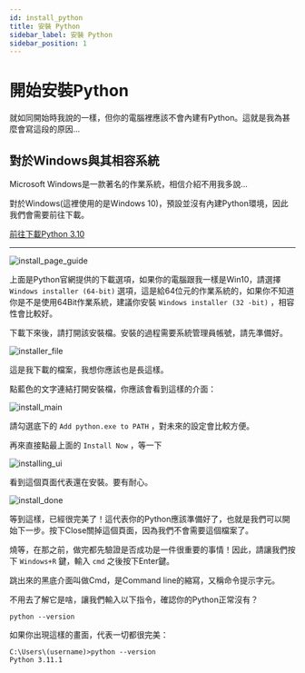```yaml
---
id: install_python
title: 安裝 Python
sidebar_label: 安裝 Python
sidebar_position: 1
---
```


# 開始安裝Python

就如同開始時我說的一樣，但你的電腦裡應該不會內建有Python。這就是我為甚麼會寫這段的原因...

## 對於Windows與其相容系統

Microsoft Windows是一款著名的作業系統，相信介紹不用我多說...

對於Windows(這裡使用的是Windows 10)，預設並沒有內建Python環境，因此我們會需要前往下載。

[前往下載Python 3.10](https://www.python.org/downloads/release/python-3111/)

___

![install_page_guide](https://img.onl/8sboPC)

上面是Python官網提供的下載選項，如果你的電腦跟我一樣是Win10，請選擇 `Windows installer (64-bit)` 選項，這是給64位元的作業系統的，如果你不知道你是不是使用64Bit作業系統，建議你安裝 `Windows installer (32 -bit)` ，相容性會比較好。

下載下來後，請打開該安裝檔。安裝的過程需要系統管理員帳號，請先準備好。

![installer_file](https://img.onl/tUebct)

這是我下載的檔案，我想你應該也是長這樣。

點藍色的文字連結打開安裝檔，你應該會看到這樣的介面：

![install_main](https://img.onl/A0A0T)

請勾選底下的 `Add python.exe to PATH` ，對未來的設定會比較方便。

再來直接點最上面的 `Install Now` ，等一下

![installing_ui](https://img.onl/I2uQwX)

看到這個頁面代表還在安裝。要有耐心。

![install_done](https://img.onl/5O6ioS)

等到這樣，已經很完美了！這代表你的Python應該準備好了，也就是我們可以開始下一步。按下Close關掉這個頁面，因為我們不會需要這個檔案了。

燒等，在那之前，做完都先驗證是否成功是一件很重要的事情！因此，請讓我們按下 `Windows+R` 鍵，輸入 `cmd` 之後按下Enter鍵。

跳出來的黑底介面叫做Cmd，是Command line的縮寫，又稱命令提示字元。

不用去了解它是啥，讓我們輸入以下指令，確認你的Python正常沒有？

```shell
python --version
```

如果你出現這樣的畫面，代表一切都很完美：

```shell
C:\Users\(username)>python --version
Python 3.11.1
```
